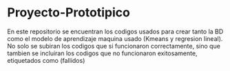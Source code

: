 # Proyecto-Prototipico
En este repositorio se encuentran los codigos usados para crear tanto la BD como el modelo de aprendizaje maquina usado (Kmeans y regresion lineal).
No solo se subiran los codigos que si funcionaron correctamente, sino que tambien se incluiran los codigos que no funcionaron exitosamente, etiquetados como (fallidos)
